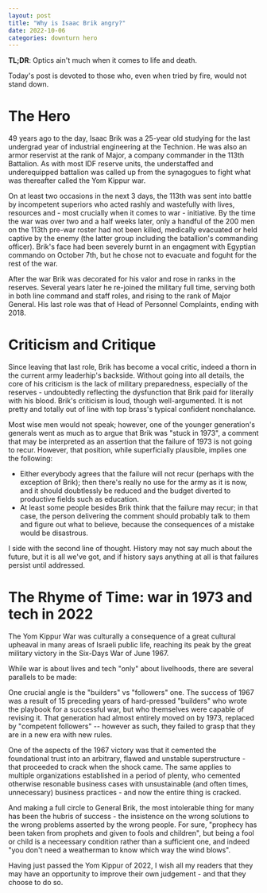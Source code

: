 ```yaml
---
layout: post
title: "Why is Isaac Brik angry?"
date: 2022-10-06
categories: downturn hero
---
```

**TL;DR**: Optics ain't much when it comes to life and death.

Today's post is devoted to those who, even when tried by fire, would not stand down.

# The Hero
49 years ago to the day, Isaac Brik was a 25-year old studying for the last undergrad year of industrial engineering at the Technion. He was also an armor reservist at the rank of Major, a company commander in the 113th Battalion. As with most IDF reserve units, the understaffed and underequipped battalion was called up from the synagogues to fight what was thereafter called the Yom Kippur war.

On at least two occasions in the next 3 days, the 113th was sent into battle by incompetent superiors who acted rashly and wastefully with lives, resources and - most crucially when it comes to war - initiative. By the time the war was over two and a half weeks later, only a handful of the 200 men on the 113th pre-war roster had not been killed, medically evacuated or held captive by the enemy (the latter group including the batallion's commanding officer). Brik's face had been severely burnt in an engagment with Egyptian commando on October 7th, but he chose not to evacuate and foguht for the rest of the war.

After the war Brik was decorated for his valor and rose in ranks in the reserves. Several years later he re-joined the military full time, serving both in both line command and staff roles, and rising to the rank of Major General. His last role was that of Head of Personnel Complaints, ending with 2018.

# Criticism and Critique
Since leaving that last role, Brik has become a vocal critic, indeed a thorn in the current army leaderhip's backside. Without going into all details, the core of his criticism is the lack of military preparedness, especially of the reserves - undoubtedly reflecting the dysfunction that Brik paid for literally with his blood. Brik's criticism is loud, though well-argumented. It is not pretty and totally out of line with top brass's typical confident nonchalance.

Most wise men would not speak; however, one of the younger generation's generals went as much as to argue that Brik was "stuck in 1973", a comment that may be interpreted as an assertion that the failure of 1973 is not going to recur. However, that position, while superficially plausible, implies one the following:
- Either everybody agrees that the failure will not recur (perhaps with the exception of Brik); then there's really no use for the army as it is now, and it should doubtlessly be reduced and the budget diverted to productive fields such as education.
- At least some people besides Brik think that the failure may recur; in that case, the person delivering the comment should probably talk to them and figure out what to believe, because the consequences of a mistake would be disastrous.

I side with the second line of thought. History may not say much about the future, but it is all we've got, and if history says anything at all is that failures persist until addressed.

# The Rhyme of Time: war in 1973 and tech in 2022
The Yom Kippur War was culturally a consequence of a great cultural upheaval in many areas of Israeli public life, reaching its peak by the great military victory in the Six-Days War of June 1967.

While war is about lives and tech "only" about livelhoods, there are several parallels to be made:

One crucial angle is the "builders" vs "followers" one. The success of 1967 was a result of 15 preceding years of hard-pressed "builders" who wrote the playbook for a successful war, but who themselves were capable of revising it. That generation had almost entirely moved on by 1973, replaced by "competent followers" -- however as such, they failed to grasp that they are in a new era with new rules.

One of the aspects of the 1967 victory was that it cemented the foundational trust into an arbitrary, flawed and unstable superstructure - that proceeded to crack when the shock came. The same applies to multiple organizations established in a period of plenty, who cemented otherwise resonable business cases with unsustainable (and often times, unnecessary) business practices - and now the entire thing is cracked.

And making a full circle to General Brik, the most intolerable thing for many has been the hubris of success - the insistence on the wrong solutions to the wrong problems asserted by the wrong people. For sure, "prophecy has been taken from prophets and given to fools and children", but being a fool or child is a neceessary condition rather than a sufficient one, and indeed "you don't need a weatherman to know which way the wind blows".

Having just passed the Yom Kippur of 2022, I wish all my readers that they may have an opportunity to improve their own judgement - and that they choose to do so.
